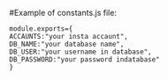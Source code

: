 #Example of constants.js file:
```
module.exports={
ACCAUNTS:"your insta accaunt",
DB_NAME:"your database name",
DB_USER:"your username in database",
DB_PASSWORD:"your password indatabase"
}
```
